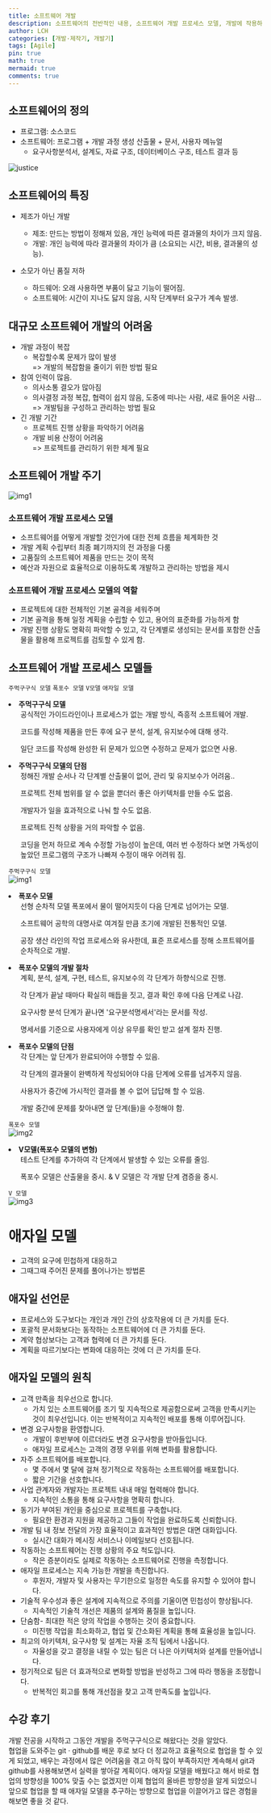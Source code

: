 ```yaml
---
title: 소프트웨어 개발
description: 소프트웨어의 전반적인 내용, 소프트웨어 개발 프로세스 모델, 개발에 작용하는 다양한 관점에 대해 배워봅시다.
author: LCH
categories: [개발·제작기, 개발기]
tags: [Agile]
pin: true
math: true
mermaid: true
comments: true
---
```

## 소프트웨어의 정의
- 프로그램: 소스코드  
- 소프트웨어: 프로그램 + 개발 과정 생성 산출물 + 문서, 사용자 메뉴얼  
  * 요구사항분석서, 설계도, 자료 구조, 데이터베이스 구조, 테스트 결과 등  

<img src ="assets/img/software" alt="justice">

## 소프트웨어의 특징
- 제조가 아닌 개발  
  * 제조: 만드는 방법이 정해져 있음, 개인 능력에 따른 결과물의 차이가 크지 않음.  
  * 개발: 개인 능력에 따라 결과물의 차이가 큼 (소요되는 시간, 비용, 결과물의 성능).  

- 소모가 아닌 품질 저하  
  * 하드웨어: 오래 사용하면 부품이 닳고 기능이 떨어짐.  
  * 소프트웨어: 시간이 지나도 닳지 않음, 시작 단계부터 요구가 계속 발생.  

## 대규모 소프트웨어 개발의 어려움  
- 개발 과정이 복잡  
  * 복잡할수록 문제가 많이 발생  
    => 개발의 복잡함을 줄이기 위한 방법 필요  
- 참여 인력이 많음.  
  * 의사소통 결오가 많아짐  
  * 의사결정 과정 복잡, 협력이 쉽지 않음, 도중에 떠나는 사람, 새로 들어온 사람...  
    => 개발팀을 구성하고 관리하는 방법 필요  
- 긴 개발 기간
  * 프로젝트 진행 상황을 파악하기 어려움
  * 개발 비용 산정이 어려움  
    => 프로젝트를 관리하기 위한 체계 필요

## 소프트웨어 개발 주기  
<img src ="assets/img/gaebal.png" alt="img1">

### 소프트웨어 개발 프로세스 모델
  - 소프트웨어를 어떻게 개발할 것인가에 대한 전체 흐름을 체계화한 것  
  - 개발 계획 수립부터 최종 폐기까지의 전 과정을 다룸  
  - 고품질의 소프트웨어 제품을 만드는 것이 목적  
  - 예산과 자원으로 효율적으로 이용하도록 개발하고 관리하는 방법을 제시  
### 소프트웨어 개발 프로세스 모델의 역할
  * 프로젝트에 대한 전체적인 기본 골격을 세워주며
  * 기본 골격을 통해 일정 계획을 수립할 수 있고, 용어의 표준화를 가능하게 함
  * 개발 진행 상황도 명확히 파악할 수 있고, 각 단계별로 생성되는 문서를 포함한 산출물을 활용해 프로젝트를 검토할 수 있게 함.  

## 소프트웨어 개발 프로세스 모델들
`주먹구구식 모델` `폭포수 모델` `V모델` `애자일 모델`
  <li> <strong>주먹구구식 모델</strong>
    <ul>공식적인 가이드라인이나 프로세스가 없는 개발 방식, 즉흥적 소프트웨어 개발.</ul>
    <ul>코드를 작성해 제품을 만든 후에 요구 분석, 설계, 유지보수에 대해 생각.</ul>
    <ul>일단 코드를 작성해 완성한 뒤 문제가 있으면 수정하고 문제가 없으면 사용.</ul>
  </li>
  <li> <strong>주먹구구식 모델의 단점</strong>
    <ul>정해진 개발 순서나 각 단계별 산출물이 없어, 관리 및 유지보수가 어려움..</ul>
    <ul>프로젝트 전체 범위를 알 수 없을 뿐더러 좋은 아키텍처를 만들 수도 없음.</ul>
    <ul>개발자가 일을 효과적으로 나눠 할 수도 없음.</ul>
    <ul>프로젝트 진척 상황을 거의 파악할 수 없음.</ul>
    <ul>코딩을 먼저 하므로 계속 수정할 가능성이 높은데, 여러 번 수정하다 보면 가독성이 높았던 프로그램의 구조가 나빠져 수정이 매우 어려워 짐.</ul>
  </li>

`주먹구구식 모델`  
<img src ="assets/img/way1.png" alt="img1">


  <li> <strong>폭포수 모델</strong>
      <ul>선형 순차적 모델 폭포에서 물이 떨어지듯이 다음 단계로 넘어가는 모델.</ul>
      <ul>소프트웨어 공학의 대명사로 여겨질 만큼 초기에 개발된 전통적인 모델.</ul>
      <ul>공장 생산 라인의 작업 프로세스와 유사한데, 표준 프로세스를 정해 소프트웨어를 순차적으로 개발.</ul>
  </li>
  <li> <strong>폭포수 모델의 개발 절차</strong>
    <ul>계획, 분석, 설계, 구현, 테스트, 유지보수의 각 단계가 하향식으로 진행.</ul>
    <ul>각 단계가 끝날 때마다 확실히 매듭을 짓고, 결과 확인 후에 다음 단계로 나감.</ul>
    <ul>요구사항 분석 단계가 끝나면 '요구분석명세서'라는 문서를 작성.</ul>
    <ul>명세서를 기준으로 사용자에게 이상 유무를 확인 받고 설계 절차 진행.</ul>
  </li>
  <li> <strong>폭포수 모델의 단점</strong>
    <ul>각 단계는 앞 단계가 완료되어야 수행할 수 있음.</ul>
    <ul>각 단계의 결과물이 완벽하게 작성되어야 다음 단계에 오류를 넘겨주지 않음.</ul>
    <ul>사용자가 중간에 가시적인 결과를 볼 수 없어 답답해 할 수 있음.</ul>
    <ul>개발 중간에 문제를 찾아내면 앞 단계(들)을 수정해야 함.</ul>
  </li>

`폭포수 모델`  
<img src ="assets/img/pokpo.png" alt="img2">

  <li> <strong>V모델(폭포수 모델의 변형)</strong> 
    <ul>테스트 단계를 추가하여 각 단계에서 발생할 수 있는 오류를 줄임.</ul>
    <ul>폭포수 모델은 산출물을 중시. & V 모델은 각 개발 단계 겸증을 중시.</ul>
  </li>

`V 모델`  
<img src ="assets/img/V_model.png" alt="img3">

# 애자일 모델
- 고객의 요구에 민첩하게 대응하고  
- 그때그때 주어진 문제를 풀어나가는 방법론  
## 애자일 선언문
- 프로세스와 도구보다는 개인과 개인 간의 상호작용에 더 큰 가치를 둔다.  
- 포괄적 문서화보다는 동작하는 소프트웨어에 더 큰 가치를 둔다.  
- 계약 협상보다는 고객과 협력에 더 큰 가치를 둔다.  
- 계획을 따르기보다는 변화에 대응하는 것에 더 큰 가치를 둔다.  
## 애자일 모델의 원칙
* 고객 만족을 최우선으로 합니다.  
  * 가치 있는 소프트웨어를 조기 및 지속적으로 제공함으로써 고객을 만족시키는 것이 최우선입니다. 이는 반복적이고 지속적인 배포를 통해 이루어집니다.  
* 변경 요구사항을 환영합니다.  
  * 개발이 후반부에 이르더라도 변경 요구사항을 받아들입니다.  
  * 애자일 프로세스는 고객의 경쟁 우위를 위해 변화를 활용합니다.  
* 자주 소프트웨어를 배포합니다.  
  * 몇 주에서 몇 달에 걸쳐 정기적으로 작동하는 소프트웨어를 배포합니다.  
  * 짧은 기간을 선호합니다.  
* 사업 관계자와 개발자는 프로젝트 내내 매일 협력해야 합니다.  
  * 지속적인 소통을 통해 요구사항을 명확히 합니다.  
* 동기가 부여된 개인을 중심으로 프로젝트를 구축합니다.  
  * 필요한 환경과 지원을 제공하고 그들이 작업을 완료하도록 신뢰합니다.  
* 개발 팀 내 정보 전달의 가장 효율적이고 효과적인 방법은 대면 대화입니다.  
  * 실시간 대화가 메시징 서비스나 이메일보다 선호됩니다.  
* 작동하는 소프트웨어는 진행 상황의 주요 척도입니다.  
  * 작은 증분이라도 실제로 작동하는 소프트웨어로 진행을 측정합니다.  
* 애자일 프로세스는 지속 가능한 개발을 촉진합니다.  
  * 후원자, 개발자 및 사용자는 무기한으로 일정한 속도를 유지할 수 있어야 합니다.  
* 기술적 우수성과 좋은 설계에 지속적으로 주의를 기울이면 민첩성이 향상됩니다.  
  * 지속적인 기술적 개선은 제품의 설계와 품질을 높입니다.  
* 단숨함- 최대한 적은 양의 작업을 수행하는 것이 중요합니다.  
  * 미진행 작업을 최소화하고, 협업 및 간소화된 계획을 통해 효율성을 높입니다.  
* 최고의 아키텍처, 요구사항 및 설계는 자율 조직 팀에서 나옵니다.  
  * 자율성을 갖고 결정을 내릴 수 있는 팀은 더 나은 아키텍처와 설계를 만들어냅니다.  
* 정기적으로 팀은 더 효과적으로 변화할 방법을 반성하고 그에 따라 행동을 조정합니다.  
  * 반복적인 회고를 통해 개선점을 찾고 고객 만족도를 높입니다.  

## 수강 후기
개발 전공을 시작하고 그동안 개발을 주먹구구식으로 해왔다는 것을 알았다.  
협업을 도와주는 git · github를 배운 후로 보다 더 정교하고 효율적으로 협업을 할 수 있게 되었고, 배우는 과정에서 많은 어려움을 겪고 아직 많이 부족하지만 계속해서 git과 github를 사용해보면서 실력을 쌓아갈 계획이다. 애자일 모델을 배웠다고 해서 바로 협업의 방향성을 100% 맞출 수는 없겠지만 이제 협업의 올바른 방향성을 알게 되었으니 앞으로 협업을 할 때 애자일 모델을 추구하는 방향으로 협업을 이끌어가고 많은 경험을 해보면 좋을 것 같다.